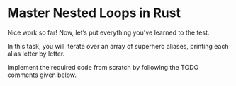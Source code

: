 # Master Nested Loops in Rust

Nice work so far! Now, let’s put everything you've learned to the test.

In this task, you will iterate over an array of superhero aliases, printing each alias letter by letter.

Implement the required code from scratch by following the TODO comments given below.